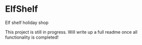 # ElfShelf
Elf shelf holiday shop

This project is still in progress. Will write up a full readme once all functionality is completed!
